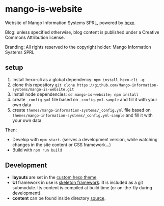 mango-is-website
=============

Website of Mango Information Systems SPRL, powered by [hexo](https://hexo.io/).

Blog: unless specified otherwise, blog content is published under a Creative Commons Attribution license.

Branding: All rights reserved to the copyright holder: Mango Information Systems SPRL

## setup

1. Install hexo-cli as a global dependency: `npm install hexo-cli -g`
2. clone this repository `git clone https://github.com/Mango-information-systems/mango-is-website.git`
3. install node dependencies: `cd mango-is-website; npm install`
4. create `_config.yml` file based on `_config.yml-sample` and fill it with your own data
5. create `themes/mango-information-systems/_config.yml` file based on `themes/mango-information-systems/_config.yml-sample` and fill it with your own data

Then:
* Develop with `npm start`. (serves a development version, while watching changes in the site content or CSS framework...)
* Build with `npm run build`


## Development

* **layouts** are set in the [custom hexo theme](themes/mango-information-systems).
* **UI** framework in use is [skeleton framework](https://github.com/Mango-information-systems/skeleton-framework). It is included as a git submodule. Its content is compiled at build time (or on-the-fly during development).
* **content** can be found inside directory [source](source).
